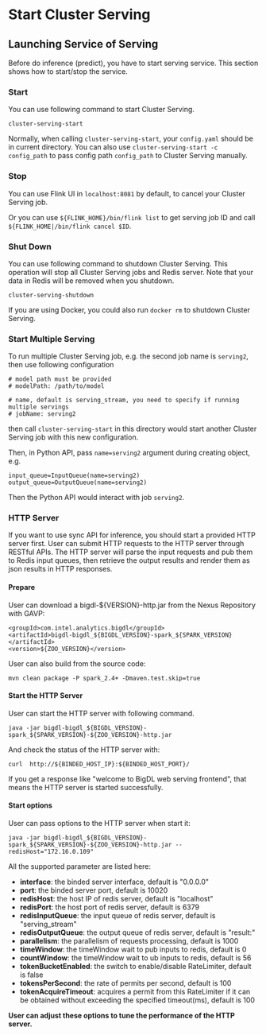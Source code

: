 # Start Cluster Serving
  
## Launching Service of Serving

Before do inference (predict), you have to start serving service. This section shows how to start/stop the service. 

### Start
You can use following command to start Cluster Serving.
```
cluster-serving-start
```

Normally, when calling `cluster-serving-start`, your `config.yaml` should be in current directory. You can also use `cluster-serving-start -c config_path` to pass config path `config_path` to Cluster Serving manually.

### Stop
You can use Flink UI in `localhost:8081` by default, to cancel your Cluster Serving job.

Or you can use `${FLINK_HOME}/bin/flink list` to get serving job ID and call `${FLINK_HOME|/bin/flink cancel $ID`.

### Shut Down
You can use following command to shutdown Cluster Serving. This operation will stop all Cluster Serving jobs and Redis server. Note that your data in Redis will be removed when you shutdown. 
```
cluster-serving-shutdown
```
If you are using Docker, you could also run `docker rm` to shutdown Cluster Serving.
### Start Multiple Serving
To run multiple Cluster Serving job, e.g. the second job name is `serving2`, then use following configuration
```
# model path must be provided
# modelPath: /path/to/model

# name, default is serving_stream, you need to specify if running multiple servings
# jobName: serving2
```
then call `cluster-serving-start` in this directory would start another Cluster Serving job with this new configuration.

Then, in Python API, pass `name=serving2` argument during creating object, e.g.
```
input_queue=InputQueue(name=serving2)
output_queue=OutputQueue(name=serving2)
```
Then the Python API would interact with job `serving2`.

### HTTP Server
If you want to use sync API for inference, you should start a provided HTTP server first. User can submit HTTP requests to the HTTP server through RESTful APIs. The HTTP server will parse the input requests and pub them to Redis input queues, then retrieve the output results and render them as json results in HTTP responses.

#### Prepare
User can download a bigdl-${VERSION}-http.jar from the Nexus Repository with GAVP: 
```
<groupId>com.intel.analytics.bigdl</groupId>
<artifactId>bigdl-bigdl_${BIGDL_VERSION}-spark_${SPARK_VERSION}</artifactId>
<version>${ZOO_VERSION}</version>
```
User can also build from the source code:
```
mvn clean package -P spark_2.4+ -Dmaven.test.skip=true
```
#### Start the HTTP Server
User can start the HTTP server with following command.
```
java -jar bigdl-bigdl_${BIGDL_VERSION}-spark_${SPARK_VERSION}-${ZOO_VERSION}-http.jar
```
And check the status of the HTTP server with:
```
curl  http://${BINDED_HOST_IP}:${BINDED_HOST_PORT}/
```
If you get a response like "welcome to BigDL web serving frontend", that means the HTTP server is started successfully.
#### Start options
User can pass options to the HTTP server when start it:
```
java -jar bigdl-bigdl_${BIGDL_VERSION}-spark_${SPARK_VERSION}-${ZOO_VERSION}-http.jar --redisHost="172.16.0.109"
```
All the supported parameter are listed here:
* **interface**: the binded server interface, default is "0.0.0.0"
* **port**: the binded server port, default is 10020
* **redisHost**: the host IP of redis server, default is "localhost"
* **redisPort**: the host port of redis server, default is 6379
* **redisInputQueue**: the input queue of redis server, default is "serving_stream"
* **redisOutputQueue**: the output queue of redis server, default is "result:" 
* **parallelism**: the parallelism of requests processing, default is 1000
* **timeWindow**: the timeWindow wait to pub inputs to redis, default is 0
* **countWindow**: the timeWindow wait to ub inputs to redis, default is 56
* **tokenBucketEnabled**: the switch to enable/disable RateLimiter, default is false
* **tokensPerSecond**: the rate of permits per second, default is 100
* **tokenAcquireTimeout**: acquires a permit from this RateLimiter if it can be obtained without exceeding the specified timeout(ms), default is 100

**User can adjust these options to tune the performance of the HTTP server.**
